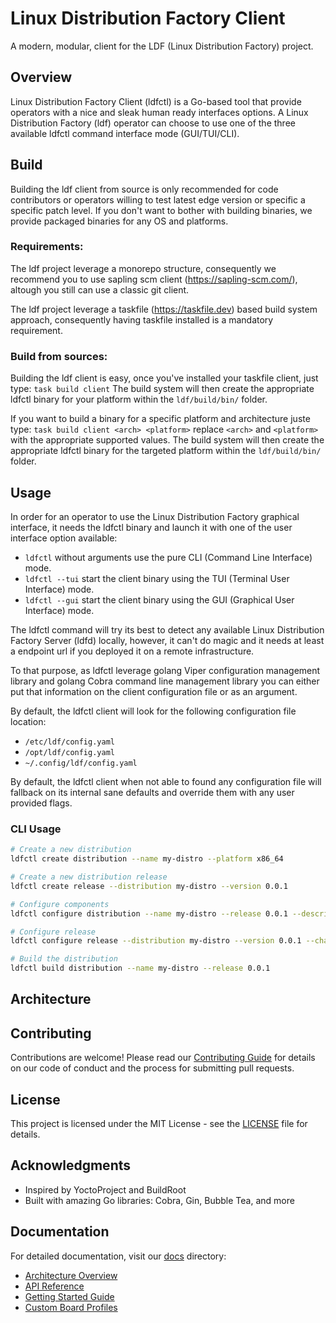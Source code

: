 # Linux Distribution Factory Client

A modern, modular, client for the LDF (Linux Distribution Factory) project.

## Overview

Linux Distribution Factory Client (ldfctl) is a Go-based tool that provide operators with a nice and sleak human ready interfaces options.
A Linux Distribution Factory (ldf) operator can choose to use one of the three available ldfctl command interface mode (GUI/TUI/CLI).

## Build

Building the ldf client from source is only recommended for code contributors or operators willing to test latest edge version or specific a specific patch level.
If you don't want to bother with building binaries, we provide packaged binaries for any OS and platforms.

### Requirements:
The ldf project leverage a monorepo structure, consequently we recommend you to use sapling scm client (https://sapling-scm.com/), altough you still can use a classic git client.

The ldf project leverage a taskfile (https://taskfile.dev) based build system approach, consequently having taskfile installed is a mandatory requirement.

### Build from sources:
Building the ldf client is easy, once you've installed your taskfile client, just type:
`task build client`
The build system will then create the appropriate ldfctl binary for your platform within the `ldf/build/bin/` folder.

If you want to build a binary for a specific platform and architecture juste type:
`task build client <arch> <platform>` replace `<arch>` and `<platform>` with the appropriate supported values.
The build system will then create the appropriate ldfctl binary for the targeted platform within the `ldf/build/bin/` folder.

## Usage
In order for an operator to use the Linux Distribution Factory graphical interface, it needs the ldfctl binary and launch it with one of the user interface option available:
- `ldfctl` without arguments use the pure CLI (Command Line Interface) mode.
- `ldfctl --tui` start the client binary using the TUI (Terminal User Interface) mode.
- `ldfctl --gui` start the client binary using the GUI (Graphical User Interface) mode.

The ldfctl command will try its best to detect any available Linux Distribution Factory Server (ldfd) locally, however, it can't do magic and it needs at least a endpoint url if you deployed it on a remote infrastructure.

To that purpose, as ldfctl leverage golang Viper configuration management library and golang Cobra command line management library you can either put that information on the client configuration file or as an argument.

By default, the ldfctl client will look for the following configuration file location:
- `/etc/ldf/config.yaml`
- `/opt/ldf/config.yaml`
- `~/.config/ldf/config.yaml`

By default, the ldfctl client when not able to found any configuration file will fallback on its internal sane defaults and override them with any user provided flags.

### CLI Usage

```bash
# Create a new distribution
ldfctl create distribution --name my-distro --platform x86_64

# Create a new distribution release
ldfctl create release --distribution my-distro --version 0.0.1

# Configure components
ldfctl configure distribution --name my-distro --release 0.0.1 --description my-awesome-distribution

# Configure release
ldfctl configure release --distribution my-distro --version 0.0.1 --channel alpha --author my-name --kernel 6.7.1 --init systemd --filesystem ext4

# Build the distribution
ldfctl build distribution --name my-distro --release 0.0.1
```

## Architecture

## Contributing
Contributions are welcome! Please read our [Contributing Guide](CONTRIBUTING.md) for details on our code of conduct and the process for submitting pull requests.

## License
This project is licensed under the MIT License - see the [LICENSE](LICENSE) file for details.

## Acknowledgments
- Inspired by YoctoProject and BuildRoot
- Built with amazing Go libraries: Cobra, Gin, Bubble Tea, and more

## Documentation
For detailed documentation, visit our [docs](docs/) directory:

- [Architecture Overview](docs/ARCHITECTURE.md)
- [API Reference](docs/API.md)
- [Getting Started Guide](docs/guides/getting-started.md)
- [Custom Board Profiles](docs/guides/custom-board.md)
